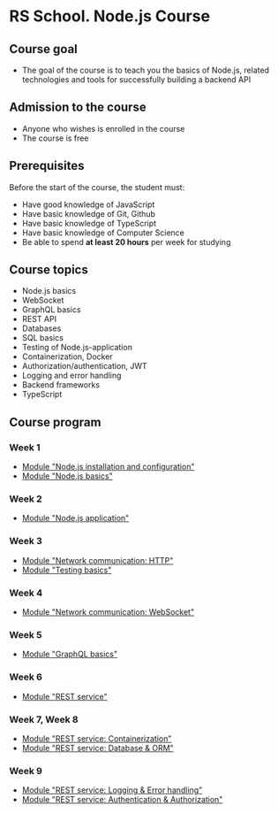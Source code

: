 # RS School. Node.js Course

## Course goal

- The goal of the course is to teach you the basics of Node.js, related technologies and tools for successfully building a backend API

## Admission to the course

- Anyone who wishes is enrolled in the course
- The course is free

## Prerequisites

Before the start of the course, the student must:

- Have good knowledge of JavaScript
- Have basic knowledge of Git, Github
- Have basic knowledge of TypeScript
- Have basic knowledge of Computer Science
- Be able to spend **at least 20 hours** per week for studying

## Course topics

- Node.js basics
- WebSocket
- GraphQL basics
- REST API
- Databases
- SQL basics
- Testing of Node.js-application
- Containerization, Docker
- Authorization/authentication, JWT
- Logging and error handling
- Backend frameworks
- TypeScript

## Course program

### Week 1

- [Module "Node.js installation and configuration"](modules/nodejs-installation/README.md)
- [Module "Node.js basics"](modules/nodejs-basics/README.md)

### Week 2

- [Module "Node.js application"](modules/nodejs-application/README.md)

### Week 3

- [Module "Network communication: HTTP"](modules/crud-api/README.md)
- [Module "Testing basics"](modules/testing/README.md)

### Week 4

- [Module "Network communication: WebSocket"](modules/websocket/README.md)

### Week 5

- [Module "GraphQL basics"](modules/graphql/README.md)

### Week 6

- [Module "REST service"](modules/rest/rest/README.md)

### Week 7, Week 8

- [Module "REST service: Containerization"](modules/rest/containerization/README.md)
- [Module "REST service: Database & ORM"](modules/rest/database-orm/README.md)

### Week 9

- [Module "REST service: Logging & Error handling"](modules/rest/logging-error-handling/README.md)
- [Module "REST service: Authentication & Authorization"](modules/rest/authentication-jwt/README.md)
